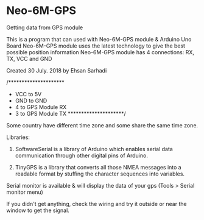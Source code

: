 # Neo-6M-GPS
Getting data from GPS module

 This is a program that can used with Neo-6M-GPS module & Arduino Uno Board
 Neo-6M-GPS module uses the latest technology to give the best possible position information
 Neo-6M-GPS module has 4 connections: RX, TX, VCC and GND

 Created 30 July. 2018
 by Ehsan Sarhadi

/*********************
 * VCC to 5V
 * GND to GND
 * 4 to GPS Module RX
 * 3 to GPS Module TX
 *********************/
 
 Some country have different time zone and some share the same time zone.
 
 Libraries:
 
 1. SoftwareSerial 
 is a library of Arduino which enables serial data communication through other digital pins of Arduino.
 
 2. TinyGPS
 is a library that converts all those NMEA messages into a readable format by stuffing the character sequences into variables.
 
 Serial monitor is available & will display the data of your gps (Tools > Serial monitor menu)
 
 If you didn't get anything, check the wiring and try it outside or near the window to get the signal.
